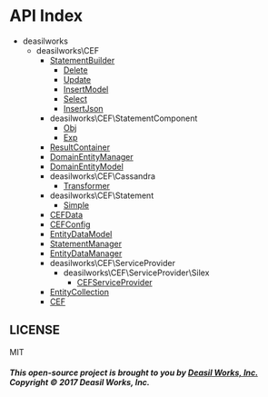 API Index
=========

* deasilworks
    * deasilworks\CEF
        * [StatementBuilder](deasilworks-CEF-StatementBuilder.md)
            * [Delete](deasilworks-CEF-StatementBuilder-Delete.md)
            * [Update](deasilworks-CEF-StatementBuilder-Update.md)
            * [InsertModel](deasilworks-CEF-StatementBuilder-InsertModel.md)
            * [Select](deasilworks-CEF-StatementBuilder-Select.md)
            * [InsertJson](deasilworks-CEF-StatementBuilder-InsertJson.md)
        * deasilworks\CEF\StatementComponent
            * [Obj](deasilworks-CEF-StatementComponent-Obj.md)
            * [Exp](deasilworks-CEF-StatementComponent-Exp.md)
        * [ResultContainer](deasilworks-CEF-ResultContainer.md)
        * [DomainEntityManager](deasilworks-CEF-DomainEntityManager.md)
        * [DomainEntityModel](deasilworks-CEF-DomainEntityModel.md)
        * deasilworks\CEF\Cassandra
            * [Transformer](deasilworks-CEF-Cassandra-Transformer.md)
        * deasilworks\CEF\Statement
            * [Simple](deasilworks-CEF-Statement-Simple.md)
        * [CEFData](deasilworks-CEF-CEFData.md)
        * [CEFConfig](deasilworks-CEF-CEFConfig.md)
        * [EntityDataModel](deasilworks-CEF-EntityDataModel.md)
        * [StatementManager](deasilworks-CEF-StatementManager.md)
        * [EntityDataManager](deasilworks-CEF-EntityDataManager.md)
        * deasilworks\CEF\ServiceProvider
            * deasilworks\CEF\ServiceProvider\Silex
                * [CEFServiceProvider](deasilworks-CEF-ServiceProvider-Silex-CEFServiceProvider.md)
        * [EntityCollection](deasilworks-CEF-EntityCollection.md)
        * [CEF](deasilworks-CEF-CEF.md)


## LICENSE

MIT

##### This open-source project is brought to you by [Deasil Works, Inc.](http://deasil.works/) Copyright &copy; 2017 Deasil Works, Inc.